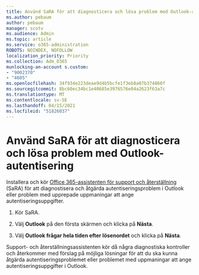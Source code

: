 ```yaml
---
title: Använd SaRA för att diagnosticera och lösa problem med Outlook-autentisering
ms.author: pebaum
author: pebaum
manager: scotv
ms.audience: Admin
ms.topic: article
ms.service: o365-administration
ROBOTS: NOINDEX, NOFOLLOW
localization_priority: Priority
ms.collection: Adm_O365
munlocking-an-account s.custom:
- "9002370"
- "4605"
ms.openlocfilehash: 34f934e223deae9d4b5bcfe1f3eb8a07b374860f
ms.sourcegitcommit: 8bc60ec34bc1e40685e3976576e04a2623f63a7c
ms.translationtype: MT
ms.contentlocale: sv-SE
ms.lasthandoff: 04/15/2021
ms.locfileid: "51826037"
---
```

# <a name="use-sara-to-diagnose-and-resolve-outlook-authentication-issues"></a>Använd SaRA för att diagnosticera och lösa problem med Outlook-autentisering

Installera och kör [Office 365-assistenten för support och återställning](https://diagnostics.office.com/#/) (SaRA) för att diagnostisera och åtgärda autentiseringsproblem i Outlook eller problem med upprepade uppmaningar att ange autentiseringsuppgifter.

1. Kör SaRA.

2. Välj **Outlook** på den första skärmen och klicka på **Nästa**.

3. Välj **Outlook frågar hela tiden efter lösenordet** och klicka på **Nästa**.

Support- och återställningsassistenten kör då några diagnostiska kontroller och återkommer med förslag på möjliga lösningar för att du ska kunna åtgärda autentiseringsproblemet eller problemet med uppmaningar att ange autentiseringsuppgifter i Outlook.
